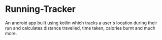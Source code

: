 # Running-Tracker
An android app built using kotlin which tracks a user's location during their run and calculates distance travelled, time taken, calories burnt and much more.
